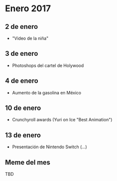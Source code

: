 Enero 2017
===========

## 2 de enero
 - "Video de la niña"

## 3 de enero
 - Photoshops del cartel de Holywood

## 4 de enero
 - Aumento de la gasolina en México

## 10 de enero
 - Crunchyroll awards (Yuri on Ice "Best Animation")

## 13 de enero
 - Presentación de Nintendo Switch
(...)
 
## Meme del mes
TBD
 
